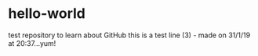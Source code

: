 # hello-world
test repository to learn about GitHub
this is a test line (3) - made on 31/1/19 at 20:37...yum!
